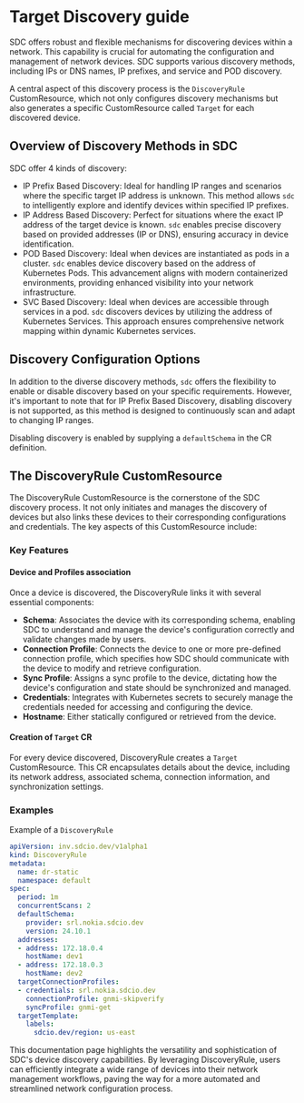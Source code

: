 # Target Discovery guide

SDC offers robust and flexible mechanisms for discovering devices within a network. This capability is crucial for automating the configuration and management of network devices.
SDC supports various discovery methods, including IPs or DNS names, IP prefixes, and service and POD discovery.

A central aspect of this discovery process is the `DiscoveryRule` CustomResource, which not only configures discovery mechanisms but also generates a specific CustomResource called `Target` for each discovered device.

## Overview of Discovery Methods in SDC

SDC offer 4 kinds of discovery:

- IP Prefix Based Discovery: Ideal for handling IP ranges and scenarios where the specific target IP address is unknown. This method allows `sdc` to intelligently explore and identify devices within specified IP prefixes.
- IP Address Based Discovery: Perfect for situations where the exact IP address of the target device is known. `sdc` enables precise discovery based on provided addresses (IP or DNS), ensuring accuracy in device identification.
- POD Based Discovery: Ideal when devices are instantiated as pods in a cluster. `sdc` enables device discovery based on the address of Kubernetes Pods. This advancement aligns with modern containerized environments, providing enhanced visibility into your network infrastructure.
- SVC Based Discovery: Ideal when devices are accessible through services in a pod. `sdc` discovers devices by utilizing the address of Kubernetes Services. This approach ensures comprehensive network mapping within dynamic Kubernetes services.

## Discovery Configuration Options

In addition to the diverse discovery methods, `sdc` offers the flexibility to enable or disable discovery based on your specific requirements. However, it's important to note that for IP Prefix Based Discovery, disabling discovery is not supported, as this method is designed to continuously scan and adapt to changing IP ranges.

Disabling discovery is enabled by supplying a `defaultSchema` in the CR definition.

## The DiscoveryRule CustomResource

The DiscoveryRule CustomResource is the cornerstone of the SDC discovery process. It not only initiates and manages the discovery of devices but also links these devices to their corresponding configurations and credentials. The key aspects of this CustomResource include:

### Key Features

#### Device and Profiles association

Once a device is discovered, the DiscoveryRule links it with several essential components:

* __Schema__: Associates the device with its corresponding schema, enabling SDC to understand and manage the device's configuration correctly and validate changes made by users.
* __Connection Profile__: Connects the device to one or more pre-defined connection profile, which specifies how SDC should communicate with the device to modify and retrieve configuration.
* __Sync Profile__: Assigns a sync profile to the device, dictating how the device's configuration and state should be synchronized and managed.
* __Credentials__: Integrates with Kubernetes secrets to securely manage the credentials needed for accessing and configuring the device.
* __Hostname__: Either statically configured or retrieved from the device.

#### Creation of `Target` CR

For every device discovered, DiscoveryRule creates a `Target` CustomResource. This CR encapsulates details about the device, including its network address, associated schema, connection information, and synchronization settings.

### Examples

Example of a `DiscoveryRule`

```yaml
apiVersion: inv.sdcio.dev/v1alpha1
kind: DiscoveryRule
metadata:
  name: dr-static
  namespace: default
spec:
  period: 1m
  concurrentScans: 2
  defaultSchema:
    provider: srl.nokia.sdcio.dev  
    version: 24.10.1
  addresses:
  - address: 172.18.0.4
    hostName: dev1
  - address: 172.18.0.3
    hostName: dev2
  targetConnectionProfiles:
  - credentials: srl.nokia.sdcio.dev 
    connectionProfile: gnmi-skipverify
    syncProfile: gnmi-get
  targetTemplate:
    labels:
      sdcio.dev/region: us-east
```

This documentation page highlights the versatility and sophistication of SDC's device discovery capabilities. By leveraging DiscoveryRule, users can efficiently integrate a wide range of devices into their network management workflows, paving the way for a more automated and streamlined network configuration process.
